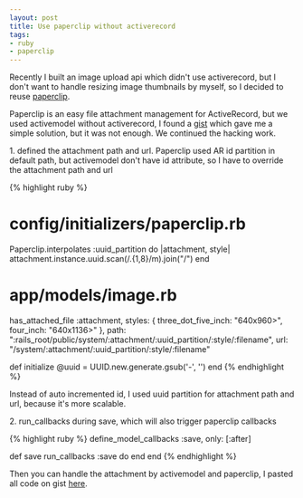 ```yaml
---
layout: post
title: Use paperclip without activerecord
tags:
- ruby
- paperclip
---
```


Recently I built an image upload api which didn't use activerecord, but
I don't want to handle resizing image thumbnails by myself, so I decided
to reuse [paperclip][1].

Paperclip is an easy file attachment management for ActiveRecord, but we
used activemodel without activerecord, I found a [gist][2] which gave me
a simple solution, but it was not enough. We continued the hacking work.

1\. defined the attachment path and url. Paperclip used AR id partition
in default path, but activemodel don't have id attribute, so I have to
override the attachment path and url

{% highlight ruby %}
# config/initializers/paperclip.rb
Paperclip.interpolates :uuid_partition do |attachment, style|
  attachment.instance.uuid.scan(/.{1,8}/m).join("/")
end

# app/models/image.rb
has_attached_file :attachment,
  styles: { three_dot_five_inch: "640x960>", four_inch: "640x1136>" },
  path: ":rails_root/public/system/:attachment/:uuid_partition/:style/:filename",
  url: "/system/:attachment/:uuid_partition/:style/:filename"

def initialize
  @uuid = UUID.new.generate.gsub('-', '')
end
{% endhighlight %}

Instead of auto incremented id, I used uuid partition for attachment
path and url, because it's more scalable.

2\. run_callbacks during save, which will also trigger paperclip
callbacks

{% highlight ruby %}
define_model_callbacks :save, only: [:after]

def save
  run_callbacks :save do
  end
end
{% endhighlight %}

Then you can handle the attachment by activemodel and paperclip, I
pasted all code on gist [here][3].

[1]: https://github.com/thoughtbot/paperclip
[2]: https://gist.github.com/basgys/5712426
[3]: https://gist.github.com/flyerhzm/7289979
